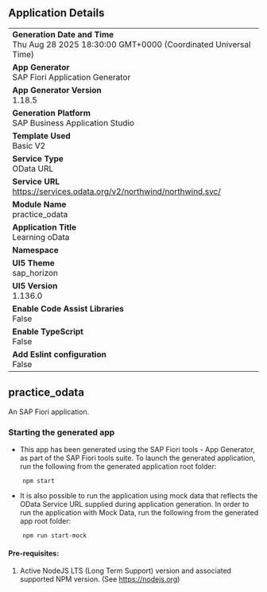 ## Application Details
|               |
| ------------- |
|**Generation Date and Time**<br>Thu Aug 28 2025 18:30:00 GMT+0000 (Coordinated Universal Time)|
|**App Generator**<br>SAP Fiori Application Generator|
|**App Generator Version**<br>1.18.5|
|**Generation Platform**<br>SAP Business Application Studio|
|**Template Used**<br>Basic V2|
|**Service Type**<br>OData URL|
|**Service URL**<br>https://services.odata.org/v2/northwind/northwind.svc/|
|**Module Name**<br>practice_odata|
|**Application Title**<br>Learning oData|
|**Namespace**<br>|
|**UI5 Theme**<br>sap_horizon|
|**UI5 Version**<br>1.136.0|
|**Enable Code Assist Libraries**<br>False|
|**Enable TypeScript**<br>False|
|**Add Eslint configuration**<br>False|

## practice_odata

An SAP Fiori application.

### Starting the generated app

-   This app has been generated using the SAP Fiori tools - App Generator, as part of the SAP Fiori tools suite.  To launch the generated application, run the following from the generated application root folder:

```
    npm start
```

- It is also possible to run the application using mock data that reflects the OData Service URL supplied during application generation.  In order to run the application with Mock Data, run the following from the generated app root folder:

```
    npm run start-mock
```

#### Pre-requisites:

1. Active NodeJS LTS (Long Term Support) version and associated supported NPM version.  (See https://nodejs.org)


